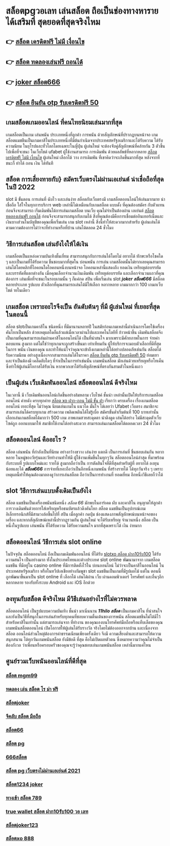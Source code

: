 # สล็อตpgวอเลท เล่นสล็อต ถือเป็นช่องทางหารายได้เสริมที่ สุดยอดที่สุดจริงไหม

## 👉 [สล็อต เครดิตฟรี ไม่มี เงื่อนไข](https://m.gamblerape.com/login?action=login)
## 👉 [สล็อต ทดลองเล่นฟรี ถอนได้](https://www.gamblerape.com/demogame/)
## 👉 [joker สล็อต666](https://m.gamblerape.com/login?action=login)
## 👉 [สล็อต ยืนยัน otp รับเครดิตฟรี 50](https://m.gamblerape.com/login?action=login)

##  เกมสล็อตเกมออนไลน์ ที่คนไทยนิยมเล่นมากที่สุด

 เกมสล็อตเป็นเกม  เล่นพนัน ประเภทหนึ่งที่ลูกค้า   การพนัน ด้วยสัญลักษณ์ที่ปรากฏบนหน้าจอ  เกมสล็อตแมชชีนเป็นเกมคาสิโนประเภทหนึ่งที่มีต้นกำเนิดจากประเทศสหรัฐอเมริกาและได้รับความ  ได้รับความนิยม ในยุโรปและทั่วโลกโดยเฉพาะในญี่ปุ่น  ผู้เล่นใหม่ จะต้องจับคู่สัญลักษณ์ที่คล้ายกัน 3 ตัวขึ้นไปเพื่อที่จะชนะ ในเว็บไชต์  ufabet   ผู้ใช้งานสามารถ  การเดิมพัน ด้วยผลลัพธ์ที่หลากหลาย  [สล็อต เครดิตฟรี ไม่มี เงื่อนไข](https://www.gamblerape.com/demogame/) ผู้เล่นใหม่  เลือกได้ วาง การเดิมพัน ที่เขาคิดว่าจะเกิดขึ้นมากที่สุด หลังจากที่ชนะก็ ทำได้ ถอน  เงิน ได้ทันที


##  สล็อต การเสี่ยงทายกับ} สมัครเว็บตรงไม่ผ่านเอเย่นต์   น่าเชื่อถือที่สุดในปี 2022 

 slot  มี ขั้นตอน การเล่นที่ ฉับไว  และเล่นง่าย  สล็อตกับเว็บตรงมี เกมสล็อตออนไลน์ให้เล่นมากมาย น่าเชื่อถือ ใส่ใจในทุกการบริการ web เหล่านี้ไม่เหมือนกับเกมสล็อต แบบดั้ง ที่คุณต้องสมัคร กับตัวแทนก่อนจึงจะสามารถ เริ่มเดิมพันได้การเล่นเกมสล็อต บนเว็บ คุณไม่จำเป็นต้องผ่าน เอเย่นต์ [สล็อต ทดลองเล่นฟรี ถอนได้](https://m.gamblerape.com/login?action=login) ก่อนจึงจะสามารถสนุกกับเกมได้ สิ่งที่คุณต้องมีคือการเชื่อมต่ออินเทอร์เน็ตและเงินบางส่วนในบัญชีของคุณเพื่อเริ่มเล่น เกม slot เหล่านี้ สิ่งนี้ทำให้สะดวกมากสำหรับ ผู้เล่นเล่นได้ ตามความต้องการไม่ว่าจะที่ทำงานหรือที่บ้าน เล่นได้ตลอด 24 ชั่วโมง

## วิธีการเล่นสล็อต เล่นยังไงให้ได้เงิน
 เกมสล็อตเป็นแหล่งความบันเทิงชั้นเยี่ยม สามารถสนุกกับการเล่นได้โดยไม่ อยากได้ ทักษะหรือโชคใด ๆ และเป็นเกมที่ได้รับความ ชื่นชอบมากที่สุดใน บ่อนพนัน การเล่น เกมสล็อตนั้นไม่ยากเลยคุณสามารถเล่นได้โดยคลิกที่ไอคอนใดไอคอนหนึ่งบนหน้าจอ ไอคอนเหล่านี้แสดงถึง ยอดเงิน เหรียญต่อบรรทัด และบรรทัดที่แตกต่างกัน  เมื่อคุณเลือกจำนวนเงินเดิมพัน   เหรียญต่อบรรทัด และเลือกจำนวนแถวที่คุณต้องการ เล่นเพื่อที่จะชนะในรอบเกมนั้น ๆ ก็แค่กด   สปิน  เพื่อเริ่มเล่น slot ***joker สล็อต666*** มีสล็อต หลายประเภท รูปแบบ ตัวเลือกที่คุณสามารถเล่นได้มีให้เลือก หลากหลาย เกมมากกว่า 100 เกมภเว็บไชต์ ายในเดียว

##  เกมสล็อต เพราะอะไรจึงเป็น อันดับต้นๆ  ที่มี ผู้เล่นใหม่ ที่เยอะที่สุดในตอนนี้

 สล็อต slotเป็นเกมคาสิโน ชนิดหนึ่ง ที่มีมานานหลายปี ในสมัยก่อนเกมเหล่านี้ดำเนินการโดยใช้เครื่องคันโยกเป็นหลัก ด้วยเหตุผลใดก็แล้วแต่เมื่อเวลาผ่านไปและเทคโนโลยีที่ ก้าวหน้าขึ้น เดิมพันสล็อตจึงเป็นเกมที่คุณสามารถเล่นผ่านคาสิโนออนไลน์ได้ เป็นที่น่าสนใจ มากเพราะมีศักยภาพในการ จ่ายค่าตอบแทน สูงมาก แต่ไม่ใช่ว่าทุกเกมจะถูกสร้างขึ้นมา เท่าเทียมกัน ผู้ให้บริการจะมอบตัวเลือกที่ดีที่สุด ในการ พนัน เงินของคุณ และทำให้แน่ใจว่าคุณจะเข้าถึงเกมเหล่านี้ได้อย่างปลอดภัยเช่นกัน สล็อตได้รับความนิยม อย่างสูงเนื่องจากสามารถเล่นได้ในราคา [สล็อต ยืนยัน otp รับเครดิตฟรี 50](https://m.gamblerape.com/login?action=register) ย่อมเยา และจำเป็นต้องมี เคล็ดลับใดๆ ที่จำเป็นในการทำเช่นนั้น เกมพนันสล็อต มักเล่นด้วยเหรียญหรือโทเค็นซึ่งทำให้ผู้เล่นมีโอกาสได้รับเงิน หากพวกเขาได้รับสัญลักษณ์ที่ตรงกันสามตัวในหนึ่งแถว


##  เป็นผู้เล่น  เว็บเดิมพันออนไลน์  สล็อตออนไลน์  ดีจริงไหม

 ในเวลานี้ มี เว็บเดิมพันออนไลน์เกิดขึ้นอย่างล้มหลาม  เว็บไซค์ ชั้นนำ เหล่านั้นเปิดให้บริการเกมสล็อตออนไลน์ ค่ายดัง ครบทุกค่าย  [สล็อต xo ฝาก-ถอน ไม่มี ขั้น ต่ํา](https://www.gamblerape.com/demogame/) เรียกว่า  ครบเครื่อง เรื่องเกมสล็อตออนไลน์ เยอะที่สุด ไม่ว่าคุณ นิยมเล่นเกมใน แนวใด  มั่นใจ ได้เลยว่า Ufabet เว็บตรง  สมาชิกจะสามารถเล่นได้ครบทุกเกม สร้างความ เพลิดเพลินได้ไม่รู้เบื่อ สมัครขั้นต่ำเริ่มต้นที่ 100 บาทเท่านั้น เลือกเล่นเกมสล็อตได้มากว่า 500 เกม ภาพเกมสวยสะดุดตา น่าดึงดูด เล่นได้อย่าง ไม่มีสะดุดตัวเว็บไซค์ถูก ออกแบบมาให้ สมาชิกใช้งานได้อย่างสะดวก สามารถเล่นเกมสล็อตได้ตลอดเวลา 24 ชั่วโมง

## สล็อตออนไลน์ คืออะไร ?

สล็อต   เล่นพนัน ที่กำลังเป็นที่นิยม อย่างกว้างขวาง  เล่นง่าย  แตกดี  เป็นการเล่นที่ ชื่นชอบเล่นกัน หลากหลาย ในหมู่ของวัยรุ่นและวัยทำงานทำให้มี ผู้ใช้งานเพิ่มขึ้นในทุกๆวัน  สล็อตออนไลน์ล่าสุด ที่มาพร้อมกับระบบที่ รูปแบบใหม่และ รายได้ สูงมากถือว่าเป็น การตัดสินใจที่ดีที่สุดสำหรับผู้ที่ อยากได้ ลงทุนน้อยและได้ ***สล็อต666*** การจ่ายที่เยอะถือว่าเป็นอีกหนึ่งเกมพนัน ที่สร้างรายได้ ได้ทุกวันจริง ๆ เพราะเหตุผลนี้ทำให้คุณต้องมาลองดูว่าการเล่นสล็อต ถือว่าเป็นการทำงานที่ ยอดเยี่ยม อีกหนึ่งวิธีเลยก็ว่าได้

##  slot  วิธีการเล่นแบบดั้งเดิมเป็นยังไง

สล็อต แมชชีนเป็นเครื่องพนันชนิดหนึ่ง *สล็อต 66* มักพบในอาร์เคด ผับ และคาสิโน อนุญาตให้ลูกค้า   การวางเดิมพันด้วยการใส่เหรียญหรือธนบัตรแล้วดึงคันโยก สล็อต แมชชีนเป็นอุปกรณ์เกมอิเล็กทรอนิกส์ที่มีสามวงล้อขึ้นไปที่ สปิน เมื่อลูกค้า กดปุ่ม ช่องแสดงภาพสัญลักษณ์บนหน้าจอของเครื่อง และหากสัญลักษณ์เหล่านี้ปรากฏรวมกัน  ผู้เล่นใหม่ จะได้รับเหรียญ จำนวนหนึ่ง สล็อต เป็นหนึ่งในรูปแบบ  เล่นพนัน ที่ได้รับความ  ได้รับความสนใจ มากที่สุดเพราะได้ เงิน ง่ายมาก


## สล็อตออนไลน์  วิธีการเล่น slot online 

ในปัจจุบัน สล็อตออนไลน์ ถือเป็นเกมเดิมพันออนไลน์  ที่ได้รับ  [slotxo สล็อต ฝาก10รับ100]() ได้รับความสนใจ เป็นอย่างมาก ทั้งในประเทศไทยและต่างประเทศ slot online พัฒนามาจาก  เกมสล็อต แมชชีน ที่มีอยู่ใน casino online   ที่มีการติดตั้งไว้ใน บ่อนออนไลน์ ไม่ว่าจะเป็นคาสิโนออนไลน์   ในประเทศสหรัฐอเมริกา หรือในทวีปเอเชียอย่างกัมพูชา  slot  แมชชีนเป็นเกมที่มีรูปผลไม้ แต่ใน ตอนนี้  ถูกพัฒนาขึ้นมาเป็น  slot online  ที่ เลือกได้ เล่นได้ผ่าน  เว็บ ผ่านคอมพิวเตอร์ โทรศัพท์  และอื่นๆอีกหลากหลาย  รองรับทั้งระบบ Android และ iOS อีกด้วย


## ลงทุนกับสล็อต ดีจริงไหม มีวิธีเล่นอย่างไรที่ไม่ควรพลาด

 สล็อตออนไลน์ เป็นรูปแบบความบันเทิง ชั้นนำ  มาเนิ่นนาน ***11hilo สล็อต*** เป็นเกมคาสิโน ที่น่าสนใจและยังเป็นวิธีที่สนุกในการเล่นสำหรับทุกคนที่ชอบความตื่นเต้นของการพนัน สล็อตแมชชีนไม่ได้มีไว้สำหรับคาสิโนเท่านั้น แต่สามารถเล่นจาก ที่ทำงาน ของคุณเองบนโทรศัพท์มือถือหรือแท็บเล็ตของคุณ เกมพนันสล็อตออนไลน์ เปิดโอกาสให้ผู้เล่นได้รับรางวัล จริงโดยไม่ต้องออกจากบ้าน และเนื่องจาก สล็อต ออนไลน์ส่วนใหญ่ต้องการค่าธรรมเนียมเพียงครั้งเดียว จึงมี ความเสี่ยงต่ำและสามารถให้ความ สนุกสนาน  ได้ทุกวันเกมพนันสล็อต  ยังมีข้อดี ที่สุด คือไม่เปิดเผยตัวตน ซึ่งหมายความว่าคุณไม่จำเป็นต้องกังวล ว่าเพื่อนหรือครอบครัวของคุณจะรู้ว่าคุณชอบเล่นเกมพนันสล็อต เหล่านี้มากแค่ไหน


## ศูนย์รวมเว็บพนันออนไลน์ที่ดีที่สุด

### [สล็อต mgm99](https://atom.io/themes/สมัคร%20เว็บตรง%20สล็อต%20โอน%20ผ่าน%20วอ%20เลท%20ไม่มีขั้น%20ต่ํา%202021%20สล็อตออนไลน์%20ทดลองเล่นสล็อตทุกค่าย%20ใหม่ล่าสุด2022)
### [ทดลอง เล่น สล็อต โร ม่า ฟรี](https://atom.io/themes/เว็บเกมสล็อตออนไลน์ทดลองเล่นฟรี%20สล็อต999%20สล็อตออนไลน์%20สล็อตPG%20รวมทุกค่ายใหม่%20อัพเดทเกมส์ใหม่2022)
### [สล็อตjoker](https://atom.io/themes/สมัคร%20สล็อตเว็บตรง%20สล็อต%20xo%20เครดิตฟรี%20ทดลองเล่น%20สล็อตออนไลน์%20เกมสล็อตที่ดีที่สุด%20ใหม่ล่าสุด2022)
### [จีคลับ สล็อต มือถือ](https://atom.io/themes/สมัคร%20สล็อตเว็บตรง%20pg%20สล็อต%20ทดลองเล่น%20เกมสล็อตที่ดีที่สุด%20ใหม่ล่าสุด2022)
### [สล็อต66](https://atom.io/themes/ทางเข้า%20เว็บตรง%20joker%20สล็อต777%20สล็อตออนไลน์%20สล็อตPG%20ทดลองเล่นฟรี%20เล่นง่าย%20แตกไว%20ใหม่ล่าสุด2022)
### [สล็อต pg](https://atom.io/themes/สมัคร%20สล็อตเว็บตรง%20สล็อต%20เว็บตรงไม่ผ่านเอเย่นต์%20ล่าสุด%20สล็อตออนไลน์%20ทดลองเล่น%20เกมสล็อตที่ดีที่สุด%20ใหม่ล่าสุด2022)
### [666สล็อต](https://atom.io/themes/สมัคร%20สล็อตเว็บตรง%20ซุปเปอร์%20สล็อต%20สล็อตออนไลน์%20ทดลองเล่นสล็อตทุกค่าย%20เกมสล็อตที่ดีที่สุด%20ใหม่ล่าสุด2022)
### [สล็อต pg เว็บตรงไม่ผ่านเอเย่นต์ 2021](https://atom.io/themes/สมัคร%20สล็อตเว็บตรง%20สล็อต%20xo%20ฝาก-ถอน%20ไม่มี%20ขั้น%20ต่ํา%20ทดลองเล่น%20เกมสล็อต%20ใหม่ล่าสุด2022)
### [สล็อต1234 joker](https://atom.io/themes/สมัคร%20สล็อตเว็บตรง%20สล็อต%20เว็บตรงไม่ผ่านเอเย่นต์%20วอ%20เลท%20ทดลองเล่น%20เกมสล็อตที่ดีที่สุด%20ใหม่ล่าสุด2022)
### [ทางเข้า สล็อต 789](https://atom.io/themes/เว็บเกมทดลองเล่นสล็อตฟรี%20เว็บ%20สล็อต%20สล็อตออนไลน์%20PGSLOT%20สล็อตฟรี%20รวมทุกค่ายใหม่%20อัพเดทเกมส์ใหม่2022)
### [true wallet สล็อต ฝาก10รับ100 วอ เลท](https://atom.io/themes/สมัคร%20สล็อตเว็บตรง%20สล็อตxoเว็บตรง%20สล็อตออนไลน์%20เกมสล็อตที่ดีที่สุด%20ใหม่ล่าสุด2022)
### [สล็อตjoker123](https://atom.io/themes/เว็บเกมทดลองเล่นสล็อตฟรี%20สล็อต%20xo%20สล็อตออนไลน์%20PGSLOT%20สล็อตฟรี%20รวมทุกค่ายใหม่%20อัพเดทเกมส์ใหม่2022)
### [สล็อตxo 888](https://atom.io/themes/เว็บเกมทดลองเล่นสล็อตฟรี%20สล็อต%20ยืนยัน%20otp%20รับเครดิตฟรี%2050%20สล็อตออนไลน์%20PGSLOT%20สล็อตฟรี%20รวมทุกเว็บดัง%20รวมทุกค่ายใหม่)